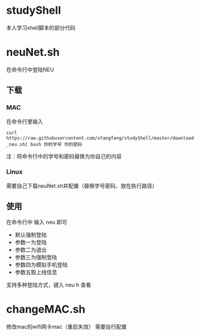 # studyShell
本人学习shell脚本的部分代码

# neuNet.sh

在命令行中登陆NEU

## 下载

### MAC

在命令行里输入

`curl https://raw.githubusercontent.com/xfangfang/studyShell/master/download_neu.sh| bash 你的学号 你的密码`

注：将命令行中的学号和密码替换为你自己的内容


### Linux

需要自己下载neuNet.sh并配置（替换学号密码、放在执行路径）



## 使用

在命令行中 输入 neu 即可

- 默认强制登陆
- 参数一为登陆
- 参数二为退出
- 参数三为强制登陆
- 参数四为模拟手机登陆
- 参数五取上线信息

支持多种登陆方式，键入 neu h 查看

# changeMAC.sh

修改mac的wifi网卡mac（重启失效）
需要自行配置




